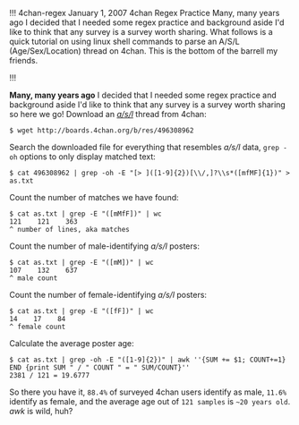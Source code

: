 !!!
4chan-regex
January 1, 2007
4chan Regex Practice
Many, many years ago I decided that I needed some regex practice and background aside I'd like to think that any survey is a survey worth sharing. What follows is a quick tutorial on using linux shell commands to parse an A/S/L (Age/Sex/Location) thread on 4chan. This is the bottom of the barrell my friends.
<!--no banner-->
!!!


**Many, many years ago** I decided that I needed some regex practice and background aside I'd like to think that any survey is a survey worth sharing so here we go! Download an *[a/s/l](http://www.urbandictionary.com/define.php?term=asl)* thread from 4chan:
```
$ wget http://boards.4chan.org/b/res/496308962
```

Search the downloaded file for everything that resembles *a/s/l* data, `grep -oh` options to only display matched text:
```
$ cat 496308962 | grep -oh -E "[> ]([1-9]{2})[\\/,]?\\s*([mfMF]{1})" > as.txt
```

Count the number of matches we have found:
```
$ cat as.txt | grep -E "([mMfF])" | wc
121    121    363
^ number of lines, aka matches
```

Count the number of male-identifying *a/s/l* posters:
```
$ cat as.txt | grep -E "([mM])" | wc
107    132    637
^ male count
````

Count the number of female-identifying *a/s/l* posters:
```
$ cat as.txt | grep -E "([fF])" | wc
14    17    84
^ female count
```

Calculate the average poster age:
```
$ cat as.txt | grep -oh -E "([1-9]{2})" | awk ''{SUM += $1; COUNT+=1} END {print SUM " / " COUNT " = " SUM/COUNT}''
2381 / 121 = 19.6777
```

So there you have it, `88.4%` of surveyed 4chan users identify as male, `11.6%` identify as female, and the average age out of `121 samples` is `~20 years old`. *awk* is wild, huh?
